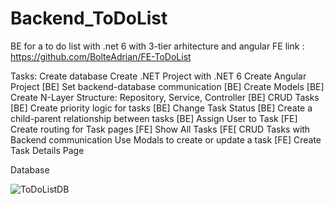 # Backend_ToDoList
BE for a to do list with .net 6 with 3-tier arhitecture and angular
FE link : https://github.com/BolteAdrian/FE-ToDoList


Tasks:
Create database 
Create .NET Project with .NET 6
Create Angular Project
[BE] Set backend-database communication
[BE] Create Models 
[BE] Create N-Layer Structure: Repository, Service, Controller
[BE] CRUD Tasks  
[BE] Create priority logic for tasks
[BE] Change Task Status
[BE] Create a child-parent relationship between tasks
[BE] Assign User to Task
[FE] Create routing for Task pages
[FE] Show All Tasks
[FE[ CRUD Tasks with Backend communication
Use Modals to create or update a task
[FE] Create Task Details Page




Database

![ToDoListDB](https://user-images.githubusercontent.com/87446991/179509437-74bb60c9-8966-4416-b130-e16017b8c087.png)
